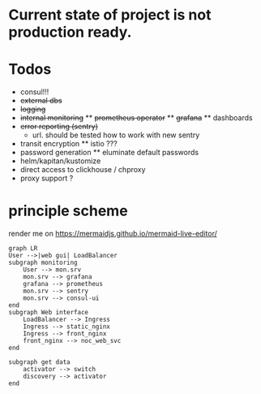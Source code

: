 # Current state of project is not production ready.


# Todos

* consul!!!
* ~~external dbs~~
* ~~logging~~
* ~~internal monitoring~~
** ~~prometheus operator~~
** ~~grafana~~
** dashboards
* ~~error reporting (sentry)~~
    * url. should be tested how to work with new sentry
* transit encryption
** istio ??? 
* password generation
** eluminate default passwords
* helm/kapitan/kustomize
* direct access to clickhouse / chproxy
* proxy support ? 



# principle scheme

render me on https://mermaidjs.github.io/mermaid-live-editor/
```
graph LR
User -->|web gui| LoadBalancer
subgraph monitoring
    User --> mon.srv
    mon.srv --> grafana
    grafana --> prometheus
    mon.srv --> sentry 
    mon.srv --> consul-ui
end
subgraph Web interface
    LoadBalancer --> Ingress
    Ingress --> static_nginx
    Ingress --> front_nginx
    front_nginx --> noc_web_svc
end

subgraph get data
    activator --> switch
    discovery --> activator
end

```
